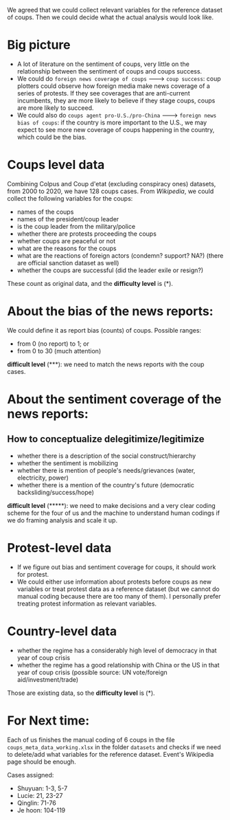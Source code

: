 We agreed that we could collect relevant variables for the reference dataset of coups. Then we could decide what the actual analysis would look like.

# Big picture
- A lot of literature on the sentiment of coups, very little on the relationship between the sentiment of coups and coups success.
- We could do `foreign news coverage of coups` ---> `coup success`: coup plotters could observe how foreign media make news coverage of a series of protests. If they see coverages that are anti-current incumbents, they are more likely to believe if they stage coups, coups are more likely to succeed.
- We could also do `coups agent pro-U.S./pro-China` ---> `foreign news bias of coups`: if the country is more important to the U.S., we may expect to see more new coverage of coups happening in the country, which could be the bias. 

# Coups level data
Combining Colpus and Coup d'etat (excluding conspiracy ones) datasets, from 2000 to 2020, we have 128 coups cases. From *Wikipedia*, we could collect the following variables for the coups: 

- names of the coups
- names of the president/coup leader
- is the coup leader from the military/police
- whether there are protests proceeding the coups
- whether coups are peaceful or not
- what are the reasons for the coups 
- what are the reactions of foreign actors (condemn? support? NA?) (there are official sanction dataset as well)
- whether the coups are successful (did the leader exile or resign?)

These count as original data, and the **difficulty level** is (*).

# About the bias of the news reports: 
We could define it as report bias (counts) of coups. Possible ranges: 
- from 0 (no report) to 1; or
- from 0 to 30 (much attention)

**difficult level** (***): we need to match the news reports with the coup cases.

# About the sentiment coverage of the news reports:
## How to conceptualize delegitimize/legitimize
- whether there is a description of the social construct/hierarchy
- whether the sentiment is mobilizing
- whether there is mention of people's needs/grievances (water, electricity, power)
- whether there is a mention of the country's future (democratic backsliding/success/hope)

**difficult level** (*****): we need to make decisions and a very clear coding scheme for the four of us and the machine to understand human codings if we do framing analysis and scale it up.

# Protest-level data
- If we figure out bias and sentiment coverage for coups, it should work for protest. 
- We could either use information about protests before coups as new variables or treat protest data as a reference dataset (but we cannot do manual coding because there are too many of them). I personally prefer treating protest information as relevant variables.

# Country-level data
- whether the regime has a considerably high level of democracy in that year of coup crisis
- whether the regime has a good relationship with China or the US in that year of coup crisis (possible source: UN vote/foreign aid/investment/trade)

Those are existing data, so the **difficulty level** is (*).


# For Next time: 
Each of us finishes the manual coding of 6 coups in the file `coups_meta_data_working.xlsx` in the folder `datasets` and checks if we need to delete/add what variables for the reference dataset. Event's Wikipedia page should be enough.

Cases assigned: 
- Shuyuan: 1-3, 5-7
- Lucie: 21, 23-27
- Qinglin: 71-76
- Je hoon: 104-119


